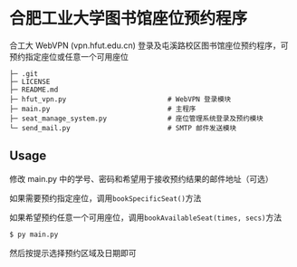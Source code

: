 # 合肥工业大学图书馆座位预约程序

合工大 WebVPN (vpn.hfut.edu.cn) 登录及屯溪路校区图书馆座位预约程序，可预约指定座位或任意一个可用座位

```
├─ .git
├─ LICENSE
├─ README.md
├─ hfut_vpn.py                         # WebVPN 登录模块
├─ main.py                             # 主程序
├─ seat_manage_system.py               # 座位管理系统登录及预约模块
└─ send_mail.py                        # SMTP 邮件发送模块
```

## Usage

修改 main.py 中的学号、密码和希望用于接收预约结果的邮件地址（可选）

如果需要预约指定座位，调用`bookSpecificSeat()`方法

如果希望预约任意一个可用座位，调用`bookAvailableSeat(times, secs)`方法

```bash
$ py main.py
```

然后按提示选择预约区域及日期即可
